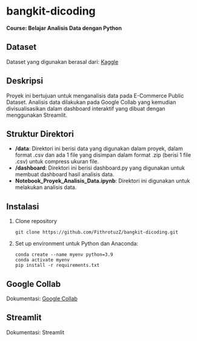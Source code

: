 # bangkit-dicoding
**Course: Belajar Analisis Data dengan Python**

## Dataset

Dataset yang digunakan berasal dari: [Kaggle](https://www.kaggle.com/datasets/olistbr/brazilian-ecommerce/data)

## Deskripsi

Proyek ini bertujuan untuk menganalisis data pada E-Commerce Public Dataset. Analisis data dilakukan pada Google Collab yang kemudian divisualisasikan dalam dashboard interaktif yang dibuat dengan menggunakan Streamlit.

## Struktur Direktori

- **/data**: Direktori ini berisi data yang digunakan dalam proyek, dalam format .csv dan ada 1 file yang disimpan dalam format .zip (berisi 1 file .csv) untuk compress ukuran file.
- **/dashboard**: Direktori ini berisi dashboard.py yang digunakan untuk membuat dashboard hasil analisis data.
- **Notebook_Proyek_Analisis_Data.ipynb**: Direktori ini digunakan untuk melakukan analisis data.

## Instalasi

1. Clone repository

   ```shell
   git clone https://github.com/FithrotuzZ/bangkit-dicoding.git
   ```

2. Set up environment untuk Python dan Anaconda:

   ```shell
   conda create --name myenv python=3.9
   conda activate myenv
   pip install -r requirements.txt
   ```

## Google Collab

Dokumentasi: [Google Collab](https://colab.research.google.com/drive/1885D68323nwe5Rn3eQlP8fVeP7RafC2B?usp=sharing)

## Streamlit

Dokumentasi: Streamlit
